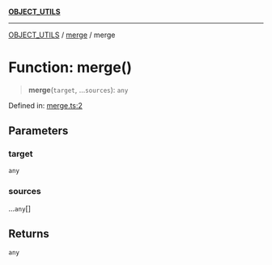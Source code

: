 [**OBJECT_UTILS**](../../README.md)

***

[OBJECT_UTILS](../../README.md) / [merge](../README.md) / merge

# Function: merge()

> **merge**(`target`, ...`sources`): `any`

Defined in: [merge.ts:2](https://github.com/dailker/everyutil/blob/0868190298b8cf2d6514015ce5723c81497e5681/src/object/merge.ts#L2)

## Parameters

### target

`any`

### sources

...`any`[]

## Returns

`any`
